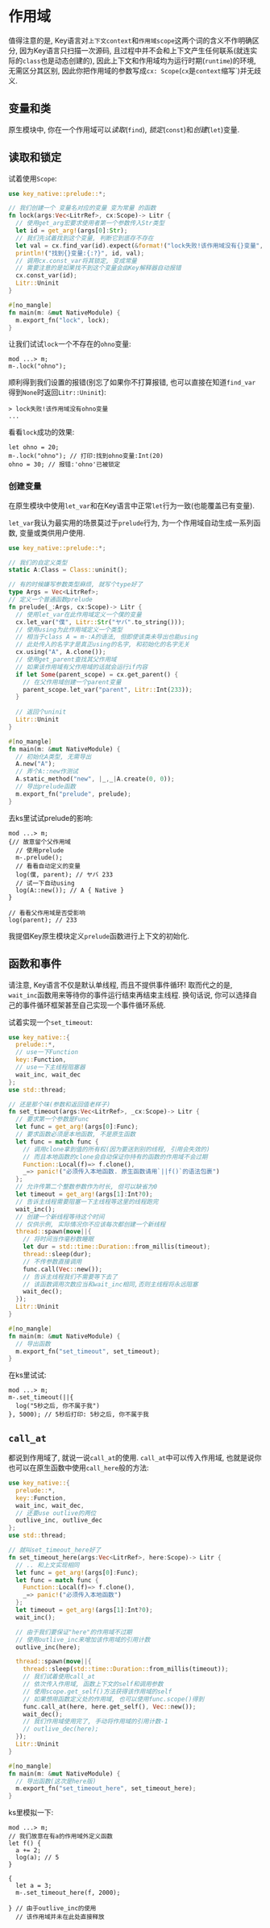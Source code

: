 # 作用域

值得注意的是, Key语言对`上下文context`和`作用域scope`这两个词的含义不作明确区分, 因为Key语言只扫描一次源码, 且过程中并不会和上下文产生任何联系(就连实际的`class`也是动态创建的), 因此上下文和作用域均为运行时期(`runtime`)的环境, 无需区分其区别, 因此你把作用域的参数写成`cx: Scope`(`cx`是`context`缩写`)并无歧义. 

## 变量和类

原生模块中, 你在一个作用域可以*读取*(`find`), *锁定*(`const`)和*创建*(`let`)变量. 

## 读取和锁定

试着使用`Scope`:

```rust
use key_native::prelude::*;

// 我们创建一个 变量名对应的变量 变为常量 的函数
fn lock(args:Vec<LitrRef>, cx:Scope)-> Litr {
  // 使用get_arg宏要求使用者第一个参数传入Str类型
  let id = get_arg!(args[0]:Str);
  // 我们先试着找到这个变量, 判断它到底存不存在
  let val = cx.find_var(id).expect(&format!("lock失败!该作用域没有{}变量",id));
  println!("找到{}变量:{:?}", id, val);
  // 调用cx.const_var将其锁定, 变成常量
  // 需要注意的是如果找不到这个变量会由Key解释器自动报错
  cx.const_var(id);
  Litr::Uninit
}

#[no_mangle]
fn main(m: &mut NativeModule) {
  m.export_fn("lock", lock);
}
```

让我们试试`lock`一个不存在的`ohno`变量: 

```ks
mod ...> m;
m-.lock("ohno");
```

顺利得到我们设置的报错(别忘了如果你不打算报错, 也可以直接在知道`find_var`得到`None`时返回`Litr::Uninit`):

```plain
> lock失败!该作用域没有ohno变量
...
```

看看`lock`成功的效果: 

```ks
let ohno = 20;
m-.lock("ohno"); // 打印:找到ohno变量:Int(20)
ohno = 30; // 报错:'ohno'已被锁定
```

### 创建变量

在原生模块中使用`let_var`和在Key语言中正常`let`行为一致(也能覆盖已有变量). 

`let_var`我认为最实用的场景莫过于`prelude`行为, 为一个作用域自动生成一系列函数, 变量或类供用户使用. 

```rust
use key_native::prelude::*;

// 我们的自定义类型
static A:Class = Class::uninit();

// 有的时候嫌写参数类型麻烦, 就写个type好了
type Args = Vec<LitrRef>;
// 定义一个普通函数prelude
fn prelude(_:Args, cx:Scope)-> Litr {
  // 使用let_var在此作用域定义一个僕的变量
  cx.let_var("僕", Litr::Str("ヤバ".to_string()));
  // 使用using为此作用域定义一个类型
  // 相当于class A = m-:A的语法, 但即使该类未导出也能using
  // 此处传入的名字才是真正using的名字, 和初始化的名字无关
  cx.using("A", A.clone());
  // 使用get_parent查找其父作用域
  // 如果该作用域有父作用域的话就会运行if内容
  if let Some(parent_scope) = cx.get_parent() {
    // 在父作用域创建一个parent变量
    parent_scope.let_var("parent", Litr::Int(233));
  }
  
  // 返回个uninit
  Litr::Uninit
}

#[no_mangle]
fn main(m: &mut NativeModule) {
  // 初始化A类型, 无需导出
  A.new("A");
  // 弄个A::new作测试
  A.static_method("new", |_,_|A.create(0, 0));
  // 导出prelude函数
  m.export_fn("prelude", prelude);
}
```

去ks里试试prelude的影响: 

```ks
mod ...> m;
{// 故意留个父作用域
  // 使用prelude
  m-.prelude();
  // 看看自动定义的变量
  log(僕, parent); // ヤバ 233
  // 试一下自动using
  log(A::new()); // A { Native }
}

// 看看父作用域是否受影响
log(parent); // 233
```

我提倡Key原生模块定义`prelude`函数进行上下文的初始化. 

## 函数和事件

请注意, Key语言不仅是默认单线程, 而且不提供事件循环! 取而代之的是, `wait_inc`函数用来等待你的事件运行结束再结束主线程. 换句话说, 你可以选择自己的事件循环框架甚至自己实现一个事件循环系统. 

试着实现一个`set_timeout`: 

```rust
use key_native::{
  prelude::*,
  // use一下Function
  key::Function,
  // use一下主线程阻塞器
  wait_inc, wait_dec
};
use std::thread;

// 还是那个味(参数和返回值老样子)
fn set_timeout(args:Vec<LitrRef>, _cx:Scope)-> Litr {
  // 要求第一个参数是Func
  let func = get_arg!(args[0]:Func);
  // 要求函数必须是本地函数, 不是原生函数
  let func = match func {
    // 调用clone拿到值的所有权(因为要送到别的线程, 引用会失效的)
    // 而且本地函数的clone会自动保证你持有的函数的作用域不会过期
    Function::Local(f)=> f.clone(),
    _=> panic!("必须传入本地函数. 原生函数请用`||f()`的语法包裹")
  };
  // 允许传第二个整数参数作为时长, 但可以缺省为0
  let timeout = get_arg!(args[1]:Int?0);
  // 告诉主线程需要阻塞一下主线程等这里的线程跑完
  wait_inc();
  // 创建一个新线程等待这个时间
  // 仅供示例, 实际情况你不应该每次都创建一个新线程
  thread::spawn(move||{
    // 将时间当作毫秒数睡眠
    let dur = std::time::Duration::from_millis(timeout);
    thread::sleep(dur);
    // 不传参数直接调用
    func.call(Vec::new());
    // 告诉主线程我们不需要等下去了
    // 该函数调用次数应当和wait_inc相同,否则主线程将永远阻塞
    wait_dec();
  });
  Litr::Uninit
}

#[no_mangle]
fn main(m: &mut NativeModule) {
  // 导出函数
  m.export_fn("set_timeout", set_timeout);
}
```

在ks里试试:

```ks
mod ...> m;
m-.set_timeout(||{
  log("5秒之后, 你不属于我")
}, 5000); // 5秒后打印: 5秒之后, 你不属于我
```

## `call_at`

都说到作用域了, 就说一说`call_at`的使用. `call_at`中可以传入作用域, 也就是说你也可以在原生函数中使用`call_here`般的方法: 

```rust
use key_native::{
  prelude::*,
  key::Function,
  wait_inc, wait_dec,
  // 还要use outlive的两位
  outlive_inc, outlive_dec
};
use std::thread;

// 就叫set_timeout_here好了
fn set_timeout_here(args:Vec<LitrRef>, here:Scope)-> Litr {
  // .. 和上文实现相同
  let func = get_arg!(args[0]:Func);
  let func = match func {
    Function::Local(f)=> f.clone(),
    _=> panic!("必须传入本地函数")
  };
  let timeout = get_arg!(args[1]:Int?0);
  wait_inc();

  // 由于我们要保证"here"的作用域不过期
  // 使用outlive_inc来增加该作用域的引用计数
  outlive_inc(here);

  thread::spawn(move||{
    thread::sleep(std::time::Duration::from_millis(timeout));
    // 我们试着使用call_at
    // 依次传入作用域, 函数上下文的self和调用参数
    // 使用scope.get_self()方法获得该作用域的self
    // 如果想用函数定义处的作用域, 也可以使用func.scope()得到
    func.call_at(here, here.get_self(), Vec::new());
    wait_dec();
    // 我们作用域使用完了, 手动将作用域的引用计数-1
    // outlive_dec(here);
  });
  Litr::Uninit
}

#[no_mangle]
fn main(m: &mut NativeModule) {
  // 导出函数(这次是here版)
  m.export_fn("set_timeout_here", set_timeout_here);
}
```

ks里模拟一下:

```ks
mod ...> m;
// 我们故意在有a的作用域外定义函数
let f() {
  a += 2;
  log(a); // 5
}

{
  let a = 3;
  m-.set_timeout_here(f, 2000);
  
} // 由于outlive_inc的使用
  // 该作用域并未在此处直接释放
```
